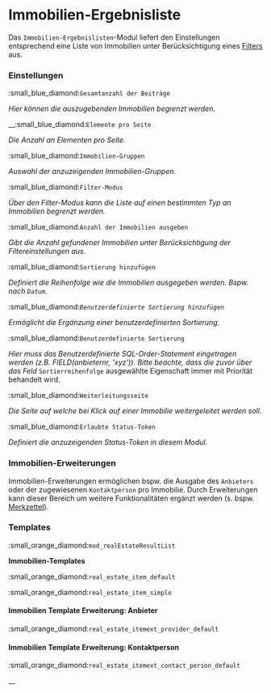 # Immobilien-Ergebnisliste

Das `Immobilien-Ergebnislisten`-Modul liefert den Einstellungen entsprechend eine Liste von Immobilien unter Berücksichtigung eines [Filters](../../backend-konfiguration/filter/) aus.

### Einstellungen

:small\_blue\_diamond:`Gesamtanzahl der Beiträge`

_Hier können die auszugebenden Immobilien begrenzt werden._

__:small\_blue\_diamond:`Elemente pro Seite`

_Die Anzahl an Elementen pro Seite._

:small\_blue\_diamond:`Immobilien-Gruppen`

_Auswahl der anzuzeigenden Immobilien-Gruppen._

:small\_blue\_diamond:`Filter-Modus`

_Über den Filter-Modus kann die Liste auf einen bestimmten Typ an Immobilien begrenzt werden._

:small\_blue\_diamond:`Anzahl der Immobilien ausgeben`

_Gibt die Anzahl gefundener Immobilien unter Berücksichtigung der Filtereinstellungen aus._

:small\_blue\_diamond:`Sortierung hinzufügen`

_Definiert die Reihenfolge wie die Immobilien ausgegeben werden. Bspw. nach `Datum`._

:small\_blue\_diamond:_`Benutzerdefinierte Sortierung hinzufügen`_

_Ermöglicht die Ergänzung einer benutzerdefinierten Sortierung._

:small\_blue\_diamond:`Benutzerdefinierte Sortierung`

_Hier muss das Benutzerdefinierte SQL-Order-Statement eingetragen werden (z.B. FIELD(anbieternr, 'xyz')). Bitte beachte, dass die zuvor über das Feld_ `Sortierreihenfolge` ausgewählte Eigenschaft immer mit Priorität behandelt wird.

:small\_blue\_diamond:`Weiterleitungsseite`

_Die Seite auf welche bei Klick auf einer Immobilie weitergeleitet werden soll._

:small\_blue\_diamond:`Erlaubte Status-Token`

_Definiert die anzuzeigenden Status-Token in diesem Modul._

### Immobilien-Erweiterungen

Immobilien-Erweiterungen ermöglichen bspw. die Ausgabe des `Anbieters` oder der zugewiesenen `Kontaktperson` pro Immobilie. Durch Erweiterungen kann dieser Bereich um weitere Funktionalitäten ergänzt werden (s. bspw. [Merkzettel](../../../erweiterungen/erweiterungen/merkzettel.md)).

### Templates

:small\_orange\_diamond:`mod_realEstateResultList`

**Immobilien-Templates**

:small\_orange\_diamond:`real_estate_item_default`

:small\_orange\_diamond:`real_estate_item_simple`

#### Immobilien Template Erweiterung: Anbieter

:small\_orange\_diamond:`real_estate_itemext_provider_default`

#### Immobilien Template Erweiterung: Kontaktperson

:small\_orange\_diamond:`real_estate_itemext_contact_person_default`

__
